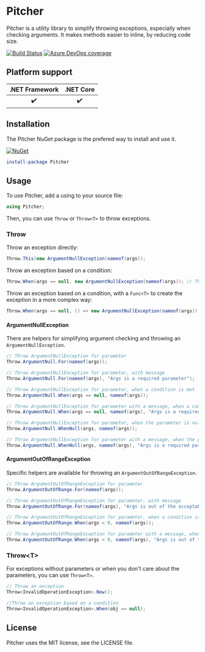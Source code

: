 # Pitcher

Pitcher is a utility library to simplify throwing exceptions, especially when checking arguments. It makes methods easier to inline, by reducing code size.


[![Build Status](https://interastra.visualstudio.com/OSS%20-%20CI/_apis/build/status/Pitcher%20CI?branchName=master)](https://dev.azure.com/interastra/OSS%20-%20CI/_build?definitionId=14&_a=summary&branchName=master) [![Azure DevOps coverage](https://img.shields.io/azure-devops/coverage/interastra/OSS%20-%20CI/14.svg?cacheSeconds=3600)](https://dev.azure.com/interastra/OSS%20-%20CI/_build?definitionId=14&_a=summary) 

## Platform support

| .NET Framework     |     .NET Core      |
|:------------------:|:------------------:|
| :heavy_check_mark: | :heavy_check_mark: |

## Installation

The Pitcher NuGet package is the prefered way to install and use it.

[![NuGet](https://img.shields.io/nuget/v/Pitcher.svg?cacheSeconds=3600)](https://www.nuget.org/packages/Pitcher/)

```powershell
install-package Pitcher
```

## Usage

To use Pitcher, add a using to your source file:

```csharp
using Pitcher;
```

Then, you can use `Throw` or `Throw<T>` to throw exceptions.

### Throw

Throw an exception directly:
```csharp
Throw.This(new ArgumentNullException(nameof(args));
```

Throw an exception based on a condition:
```csharp
Throw.When(args == null, new ArgumentNullException(nameof(args)); // This will always allocate the exception
```

Throw an exception based on a condition, with a `Func<T>` to create the exception in a more complex way:
```csharp
Throw.When(args == null, () => new ArgumentNullException(nameof(args));
```

#### ArgumentNullException

There are helpers for simplifying argument checking and throwing an `ArgumentNullException`.

```csharp
// Throw ArgumentNullException for parameter
Throw.ArgumentNull.For(nameof(args));

// Throw ArgumentNullException for parameter, with message
Throw.ArgumentNull.For(nameof(args), "Args is a required parameter");

// Throw ArgumentNullException for parameter, when a condition is met
Throw.ArgumentNull.When(args == null, nameof(args));

// Throw ArgumentNullException for parameter with a message, when a condition is met
Throw.ArgumentNull.When(args == null, nameof(args), "Args is a required parameter");

// Throw ArgumentNullException for parameter, when the parameter is null
Throw.ArgumentNull.WhenNull(args, nameof(args));

// Throw ArgumentNullException for parameter with a message, when the parameter is null
Throw.ArgumentNull.WhenNull(args, nameof(args), "Args is a required parameter");
```

#### ArgumentOutOfRangeException

Specific helpers are available for throwing an `ArgumentOutOfRangeException`.

```csharp
// Throw ArgumentOutOfRangeException for parameter
Throw.ArgumentOutOfRange.For(nameof(args));

// Throw ArgumentOutOfRangeException for parameter, with message
Throw.ArgumentOutOfRange.For(nameof(args), "Args is out of the acceptable range");

// Throw ArgumentOutOfRangeException for parameter, when a condition is met
Throw.ArgumentOutOfRange.When(args < 0, nameof(args));

// Throw ArgumentOutOfRangeException for parameter with a message, when a condition is met
Throw.ArgumentOutOfRange.When(args < 0, nameof(args), "Args is out of the acceptable range");

```

### Throw&lt;T&gt;

For exceptions without parameters or when you don't care about the parameters, you can use `Throw<T>`.

```csharp
// Throw an exception
Throw<InvalidOperationException>.Now();

//Throw an exception based on a condition
Throw<InvalidOperationException>.When(obj == null);
```

## License

Pitcher uses the MIT license, see the LICENSE file.
